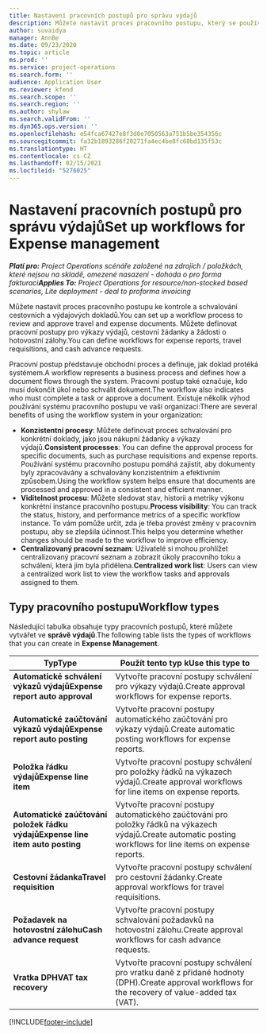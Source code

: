 ```yaml
---
title: Nastavení pracovních postupů pro správu výdajů
description: Můžete nastavit proces pracovního postupu, který se používá ke kontrole a schvalování cestovních a výdajových dokladů.
author: suvaidya
manager: AnnBe
ms.date: 09/23/2020
ms.topic: article
ms.prod: ''
ms.service: project-operations
ms.search.form: ''
audience: Application User
ms.reviewer: kfend
ms.search.scope: ''
ms.search.region: ''
ms.author: shylaw
ms.search.validFrom: ''
ms.dyn365.ops.version: ''
ms.openlocfilehash: e54fca67427e8f3d0e7050563a751b5be354356c
ms.sourcegitcommit: fa32b1893286f20271fa4ec4be8fc68bd135f53c
ms.translationtype: HT
ms.contentlocale: cs-CZ
ms.lasthandoff: 02/15/2021
ms.locfileid: "5276025"
---
```

# <a name="set-up-workflows-for-expense-management"></a><span data-ttu-id="44690-103">Nastavení pracovních postupů pro správu výdajů</span><span class="sxs-lookup"><span data-stu-id="44690-103">Set up workflows for Expense management</span></span>

<span data-ttu-id="44690-104">_**Platí pro:** Project Operations scénáře založené na zdrojích / položkách, které nejsou na skladě, omezené nasazení - dohoda o pro forma fakturaci_</span><span class="sxs-lookup"><span data-stu-id="44690-104">_**Applies To:** Project Operations for resource/non-stocked based scenarios, Lite deployment - deal to proforma invoicing_</span></span>

<span data-ttu-id="44690-105">Můžete nastavit proces pracovního postupu ke kontrole a schvalování cestovních a výdajových dokladů.</span><span class="sxs-lookup"><span data-stu-id="44690-105">You can set up a workflow process to review and approve travel and expense documents.</span></span> <span data-ttu-id="44690-106">Můžete definovat pracovní postupy pro výkazy výdajů, cestovní žádanky a žádosti o hotovostní zálohy.</span><span class="sxs-lookup"><span data-stu-id="44690-106">You can define workflows for expense reports, travel requisitions, and cash advance requests.</span></span>

<span data-ttu-id="44690-107">Pracovní postup představuje obchodní proces a definuje, jak doklad protéká systémem.</span><span class="sxs-lookup"><span data-stu-id="44690-107">A workflow represents a business process and defines how a document flows through the system.</span></span> <span data-ttu-id="44690-108">Pracovní postup také označuje, kdo musí dokončit úkol nebo schválit dokument.</span><span class="sxs-lookup"><span data-stu-id="44690-108">The workflow also indicates who must complete a task or approve a document.</span></span> <span data-ttu-id="44690-109">Existuje několik výhod používání systému pracovního postupu ve vaší organizaci:</span><span class="sxs-lookup"><span data-stu-id="44690-109">There are several benefits of using the workflow system in your organization:</span></span>

- <span data-ttu-id="44690-110">**Konzistentní procesy**: Můžete definovat proces schvalování pro konkrétní doklady, jako jsou nákupní žádanky a výkazy výdajů.</span><span class="sxs-lookup"><span data-stu-id="44690-110">**Consistent processes**: You can define the approval process for specific documents, such as purchase requisitions and expense reports.</span></span> <span data-ttu-id="44690-111">Používání systému pracovního postupu pomáhá zajistit, aby dokumenty byly zpracovávány a schvalovány konzistentním a efektivním způsobem.</span><span class="sxs-lookup"><span data-stu-id="44690-111">Using the workflow system helps ensure that documents are processed and approved in a consistent and efficient manner.</span></span>
- <span data-ttu-id="44690-112">**Viditelnost procesu**: Můžete sledovat stav, historii a metriky výkonu konkrétní instance pracovního postupu.</span><span class="sxs-lookup"><span data-stu-id="44690-112">**Process visibility**: You can track the status, history, and performance metrics of a specific workflow instance.</span></span> <span data-ttu-id="44690-113">To vám pomůže určit, zda je třeba provést změny v pracovním postupu, aby se zlepšila účinnost.</span><span class="sxs-lookup"><span data-stu-id="44690-113">This helps you determine whether changes should be made to the workflow to improve efficiency.</span></span>
- <span data-ttu-id="44690-114">**Centralizovaný pracovní seznam**: Uživatelé si mohou prohlížet centralizovaný pracovní seznam a zobrazit úkoly pracovního toku a schválení, která jim byla přidělena.</span><span class="sxs-lookup"><span data-stu-id="44690-114">**Centralized work list**: Users can view a centralized work list to view the workflow tasks and approvals assigned to them.</span></span> 

## <a name="workflow-types"></a><span data-ttu-id="44690-115">Typy pracovního postupu</span><span class="sxs-lookup"><span data-stu-id="44690-115">Workflow types</span></span>

<span data-ttu-id="44690-116">Následující tabulka obsahuje typy pracovních postupů, které můžete vytvářet ve **správě výdajů**.</span><span class="sxs-lookup"><span data-stu-id="44690-116">The following table lists the types of workflows that you can create in **Expense Management**.</span></span>


|              <span data-ttu-id="44690-117"><strong>Typ</strong></span><span class="sxs-lookup"><span data-stu-id="44690-117"><strong>Type</strong></span></span>              |                   <span data-ttu-id="44690-118"><strong>Použít tento typ k</strong></span><span class="sxs-lookup"><span data-stu-id="44690-118"><strong>Use this type to</strong></span></span>                   |
|-------------------------------------------------|-----------------------------------------------------------------------|
|   <span data-ttu-id="44690-119"><strong>Automatické schválení výkazů výdajů</strong></span><span class="sxs-lookup"><span data-stu-id="44690-119"><strong>Expense report auto approval</strong></span></span> |            <span data-ttu-id="44690-120">Vytvořte pracovní postupy schválení pro výkazy výdajů.</span><span class="sxs-lookup"><span data-stu-id="44690-120">Create approval workflows for expense reports.</span></span>             |
|  <span data-ttu-id="44690-121"><strong>Automatické zaúčtování výkazů výdajů</strong></span><span class="sxs-lookup"><span data-stu-id="44690-121"><strong>Expense report auto posting</strong></span></span>   |        <span data-ttu-id="44690-122">Vytvořte pracovní postupy automatického zaúčtování pro výkazy výdajů.</span><span class="sxs-lookup"><span data-stu-id="44690-122">Create automatic posting workflows for expense reports.</span></span>        |
|       <span data-ttu-id="44690-123"><strong>Položka řádku výdajů</strong></span><span class="sxs-lookup"><span data-stu-id="44690-123"><strong>Expense line item</strong></span></span>        |     <span data-ttu-id="44690-124">Vytvořte pracovní postupy schválení pro položky řádků na výkazech výdajů.</span><span class="sxs-lookup"><span data-stu-id="44690-124">Create approval workflows for line items on expense reports.</span></span>      |
| <span data-ttu-id="44690-125"><strong>Automatické zaúčtování položek řádku výdajů</strong></span><span class="sxs-lookup"><span data-stu-id="44690-125"><strong>Expense line item auto posting</strong></span></span> | <span data-ttu-id="44690-126">Vytvořte pracovní postupy automatického zaúčtování pro položky řádků na výkazech výdajů.</span><span class="sxs-lookup"><span data-stu-id="44690-126">Create automatic posting workflows for line items on expense reports.</span></span> |
|       <span data-ttu-id="44690-127"><strong>Cestovní žádanka</strong></span><span class="sxs-lookup"><span data-stu-id="44690-127"><strong>Travel requisition</strong></span></span>       |          <span data-ttu-id="44690-128">Vytvořte pracovní postupy schválení pro cestovní žádanky.</span><span class="sxs-lookup"><span data-stu-id="44690-128">Create approval workflows for travel requisitions.</span></span>           |
|      <span data-ttu-id="44690-129"><strong>Požadavek na hotovostní zálohu</strong></span><span class="sxs-lookup"><span data-stu-id="44690-129"><strong>Cash advance request</strong></span></span>      |         <span data-ttu-id="44690-130">Vytvořte pracovní postupy schvalování požadavků na hotovostní zálohu.</span><span class="sxs-lookup"><span data-stu-id="44690-130">Create approval workflows for cash advance requests.</span></span>          |
|        <span data-ttu-id="44690-131"><strong>Vratka DPH</strong></span><span class="sxs-lookup"><span data-stu-id="44690-131"><strong>VAT tax recovery</strong></span></span>        | <span data-ttu-id="44690-132">Vytvořte pracovní postupy schválení pro vratku daně z přidané hodnoty (DPH).</span><span class="sxs-lookup"><span data-stu-id="44690-132">Create approval workflows for the recovery of value-added tax (VAT).</span></span>  |


[!INCLUDE[footer-include](../includes/footer-banner.md)]
